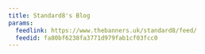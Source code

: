 ```yaml
---
title: Standard8's Blog
params:
  feedlink: https://www.thebanners.uk/standard8/feed/
  feedid: fa80bf6238fa3771d979fab1cf03fcc0
---
```

